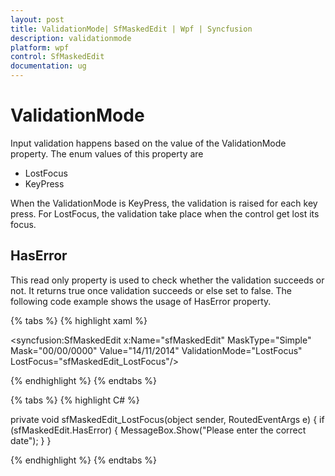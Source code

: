```yaml
---
layout: post
title: ValidationMode| SfMaskedEdit | Wpf | Syncfusion
description: validationmode
platform: wpf
control: SfMaskedEdit
documentation: ug
---
```


# ValidationMode

Input validation happens based on the value of the ValidationMode property. The enum values of this property are 

  * LostFocus
  * KeyPress

When the ValidationMode is KeyPress, the validation is raised for each key press. For LostFocus, the validation take place when the control get lost its focus. 

## HasError

This read only property is used to check whether the validation succeeds or not. It returns true once validation succeeds or else set to false. The following code example shows the usage of HasError property.

{% tabs %}
{% highlight xaml %}

<syncfusion:SfMaskedEdit x:Name="sfMaskedEdit" MaskType="Simple" Mask="00/00/0000" Value="14/11/2014" ValidationMode="LostFocus" LostFocus="sfMaskedEdit_LostFocus"/>

{% endhighlight %}
{% endtabs %}

{% tabs %}
{% highlight C# %}

private void sfMaskedEdit_LostFocus(object sender, RoutedEventArgs e)
{
    if (sfMaskedEdit.HasError)
    {
        MessageBox.Show("Please enter the correct date");
    }
}

{% endhighlight %}
{% endtabs %}
